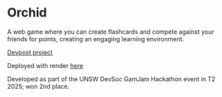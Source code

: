 # Orchid
A web game where you can create flashcards and compete against your friends for points, creating an engaging learning environment.

[Devpost project](https://devpost.com/software/1006139/joins/--gL227ic9ykiBQ7idhjdg)

Deployed with render [here](https://orchid-yj8f.onrender.com/)

Developed as part of the UNSW DevSoc GamJam Hackathon event in T2 2025; won 2nd place. 

